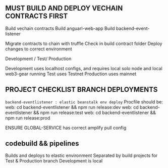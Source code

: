 ## MUST BUILD AND DEPLOY VECHAIN CONTRACTS FIRST
Build vechain contracts
Build anguarl-web-app
Build backend-event-listener

Migrate contracts to chain with truffle
Check in build contract folder
Deploy changes to correct environment

Development / Test/ Production

Development uses localhost configs, and requires local solo node and local web3-gear running
Test uses Testnet
Production uses mainnet

## PROJECT CHECKLIST BRANCH DEPLOYMENTS

`backend-eventlistener : elastic beanstalk env deploy`
Procfile should be:
web: cd backend-eventlistener && npm run release:dev
web: cd backend-eventlistener && npm run release:test
web: cd backend-eventlistener && npm run release:prod

ENSURE GLOBAL-SERVICE has correct amplify pull config

## codebuild && pipelines

Builds and deploys to elastic environment
Separated by build projects for Test & Production branch
Development is local
